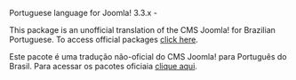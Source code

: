Portuguese language for Joomla! 3.3.x - 

This package is an unofficial translation of the CMS Joomla! for Brazilian Portuguese. To access official packages [click here](http://joomlacode.org/gf/project/jtranslation3_x/frs/?action=FrsReleaseBrowse&frs_package_id=6437).

Este pacote é uma tradução não-oficial do CMS Joomla! para Português do Brasil. Para acessar os pacotes oficiaia [clique aqui](http://joomlacode.org/gf/project/jtranslation3_x/frs/?action=FrsReleaseBrowse&frs_package_id=6437).

